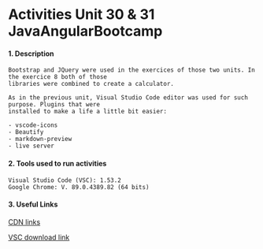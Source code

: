 # Activities Unit 30 & 31 JavaAngularBootcamp

#### 1. Description
```
Bootstrap and JQuery were used in the exercices of those two units. In the exercice 8 both of those 
libraries were combined to create a calculator. 

As in the previous unit, Visual Studio Code editor was used for such purpose. Plugins that were 
installed to make a life a little bit easier:

- vscode-icons
- Beautify
- markdown-preview
- live server
```

#### 2. Tools used to run activities
```
Visual Studio Code (VSC): 1.53.2
Google Chrome: V. 89.0.4389.82 (64 bits)
```
#### 3. Useful Links

[CDN links](https://cdnjs.com/)

[VSC download link](https://code.visualstudio.com/download)
